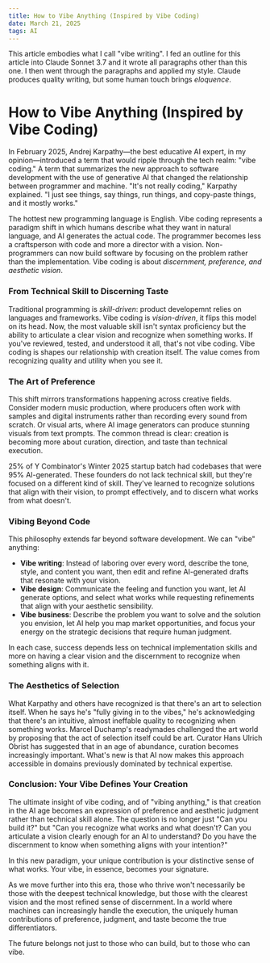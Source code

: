```yaml
---
title: How to Vibe Anything (Inspired by Vibe Coding)
date: March 21, 2025
tags: AI
---
```


This article embodies what I call "vibe writing". I fed an outline for this article into Claude Sonnet 3.7 and it wrote all paragraphs other than this one. I then went through the paragraphs and applied my style. Claude produces quality writing, but some human touch brings *eloquence*.

# How to Vibe Anything (Inspired by Vibe Coding)

In February 2025, Andrej Karpathy—the best educative AI expert, in my opinion—introduced a term that would ripple through the tech realm: "vibe coding." A term that summarizes the new approach to software development with the use of generative AI that changed the relationship between programmer and machine. "It's not really coding," Karpathy explained. "I just see things, say things, run things, and copy-paste things, and it mostly works."

The hottest new programming language is English. Vibe coding represents a paradigm shift in which humans describe what they want in natural language, and AI generates the actual code. The programmer becomes less a craftsperson with code and more a director with a vision. Non-programmers can now build software by focusing on the problem rather than the implementation. Vibe coding is about *discernment, preference, and aesthetic vision*.

### From Technical Skill to Discerning Taste

Traditional programming is *skill-driven*: product developemnt relies on languages and frameworks. Vibe coding is *vision-driven*, it flips this model on its head. Now, the most valuable skill isn't syntax proficiency but the ability to articulate a clear vision and recognize when something works. If you've reviewed, tested, and understood it all, that's not vibe coding. Vibe coding is shapes our relationship with creation itself. The value comes from recognizing quality and utility when you see it.

### The Art of Preference

This shift mirrors transformations happening across creative fields. Consider modern music production, where producers often work with samples and digital instruments rather than recording every sound from scratch. Or visual arts, where AI image generators can produce stunning visuals from text prompts. The common thread is clear: creation is becoming more about curation, direction, and taste than technical execution.

  25% of Y Combinator's Winter 2025 startup batch had codebases that were 95% AI-generated. These founders do not lack technical skill, but they're focused on a different kind of skill. They've learned to recognize solutions that align with their vision, to prompt effectively, and to discern what works from what doesn't.

### Vibing Beyond Code

This philosophy extends far beyond software development. We can "vibe" anything:

- **Vibe writing**: Instead of laboring over every word, describe the tone, style, and content you want, then edit and refine AI-generated drafts that resonate with your vision.
- **Vibe design**: Communicate the feeling and function you want, let AI generate options, and select what works while requesting refinements that align with your aesthetic sensibility.
- **Vibe business**: Describe the problem you want to solve and the solution you envision, let AI help you map market opportunities, and focus your energy on the strategic decisions that require human judgment.

In each case, success depends less on technical implementation skills and more on having a clear vision and the discernment to recognize when something aligns with it.

### The Aesthetics of Selection

What Karpathy and others have recognized is that there's an art to selection itself. When he says he's "fully giving in to the vibes," he's acknowledging that there's an intuitive, almost ineffable quality to recognizing when something works. Marcel Duchamp's readymades challenged the art world by proposing that the act of selection itself could be art. Curator Hans Ulrich Obrist has suggested that in an age of abundance, curation becomes increasingly important. What's new is that AI now makes this approach accessible in domains previously dominated by technical expertise.

### Conclusion: Your Vibe Defines Your Creation

The ultimate insight of vibe coding, and of "vibing anything," is that creation in the AI age becomes an expression of preference and aesthetic judgment rather than technical skill alone. The question is no longer just "Can you build it?" but "Can you recognize what works and what doesn't? Can you articulate a vision clearly enough for an AI to understand? Do you have the discernment to know when something aligns with your intention?"

In this new paradigm, your unique contribution is your distinctive sense of what works. Your vibe, in essence, becomes your signature.

As we move further into this era, those who thrive won't necessarily be those with the deepest technical knowledge, but those with the clearest vision and the most refined sense of discernment. In a world where machines can increasingly handle the execution, the uniquely human contributions of preference, judgment, and taste become the true differentiators.

The future belongs not just to those who can build, but to those who can vibe.